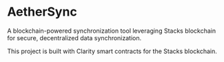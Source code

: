 # AetherSync

A blockchain-powered synchronization tool leveraging Stacks blockchain for secure, decentralized data synchronization.

This project is built with Clarity smart contracts for the Stacks blockchain.
